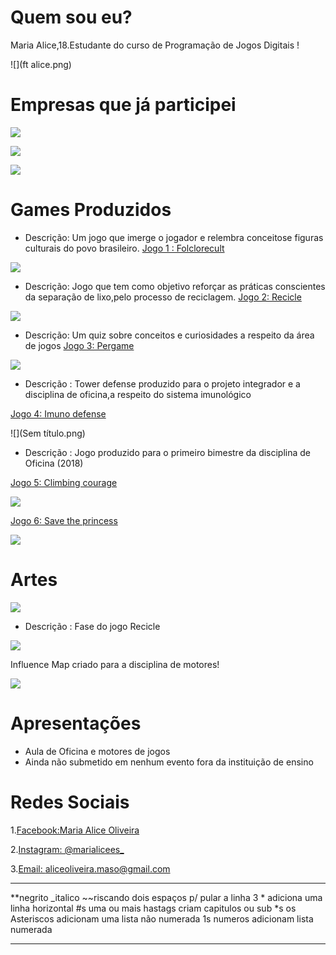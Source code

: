 


#  Quem sou eu?

Maria Alice,18.Estudante do curso de Programação de Jogos Digitais !


![](ft alice.png) 

# Empresas que já participei

![](alices.png)

![](eli.png)

![](alfa.png)

#  Games Produzidos

* Descrição: Um jogo que imerge o jogador e relembra conceitose figuras culturais do povo brasileiro.
[Jogo 1 : Folclorecult](https://eliciaa.github.io/Folclorecult)

![](fol.png)

* Descrição: Jogo que tem como objetivo reforçar as práticas conscientes da separação de lixo,pelo processo de reciclagem.
[Jogo 2:  Recicle](https://alicinhaa.github.io/Recicle)

![](recic.png) 

* Descrição: Um quiz sobre conceitos e curiosidades a respeito da área de jogos
[Jogo 3:  Pergame](https://eliciaa.github.io/Pergame)

![](fg.png)  

* Descrição : Tower defense produzido para o projeto integrador e a disciplina de oficina,a respeito do sistema imunológico

[Jogo 4:  Imuno defense](https://eliciaa.github.io/imuno)

![](Sem título.png)

* Descrição : Jogo produzido para o primeiro bimestre da disciplina de Oficina (2018)

[Jogo 5: Climbing courage](https://alicinhaa.github.io/Climbcou/)

![](climb.png)

[Jogo 6: Save the princess](https://alicinhaa.github.io/STP/)

![](save.png)

#  Artes 
![](https://www.google.com.br/search?q=pixel+art+gato&tbm=isch&tbo=u&source=univ&sa=X&ved=0ahUKEwirivC58JjZAhXCf5AKHfW0BPkQsAQIJw&biw=1920&bih=974#imgrc=kYzvpcmiyPp-cM:)

* Descrição : Fase do jogo Recicle

 ![](lix.png)




Influence Map criado para a disciplina de motores!

![](influence.png)

#  Apresentações
* Aula de Oficina e motores de jogos  
* Ainda não submetido em nenhum evento fora da instituição de ensino
  
# Redes Sociais

1.[Facebook:Maria Alice Oliveira](https://www.facebook.com/profile.php?id=100005702672986)

2.[Instagram: @marialicees_](https://www.instagram.com/marialicees_/?hl=pt-br)

3.[Email: aliceoliveira.maso@gmail.com](https://mail.google.com/mail/u/0/#inbox?compose=161c2b6dfd5ea0d7)


***


**negrito
_italico
~~riscando
  dois espaços p/ pular a linha 
  3 * adiciona uma linha horizontal
  #s uma ou mais hastags criam capitulos ou sub
  *s os Asteriscos adicionam uma lista não numerada 
  1s numeros adicionam lista numerada
  
  ***
